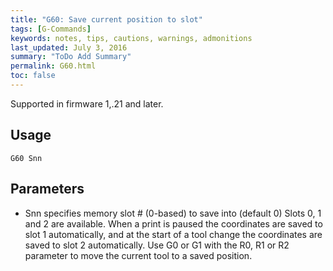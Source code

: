 ```yaml
---
title: "G60: Save current position to slot" 
tags: [G-Commands]
keywords: notes, tips, cautions, warnings, admonitions
last_updated: July 3, 2016
summary: "ToDo Add Summary"
permalink: G60.html
toc: false
---
```



Supported in firmware 1,.21 and later.

## Usage ## 

```
G60 Snn
```

## Parameters ## 

+ Snn <nn> specifies memory slot # (0-based) to save into (default 0)
Slots 0, 1 and 2 are available. When a print is paused the coordinates are saved to slot 1 automatically, and at the start of a tool change the coordinates are saved to slot 2 automatically. Use G0 or G1 with the R0, R1 or R2 parameter to move the current tool to a saved position.

